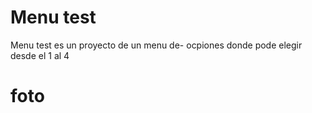 # Menu test
Menu test es un proyecto de un menu de-
ocpiones donde pode elegir desde el 1 al 4

# foto
